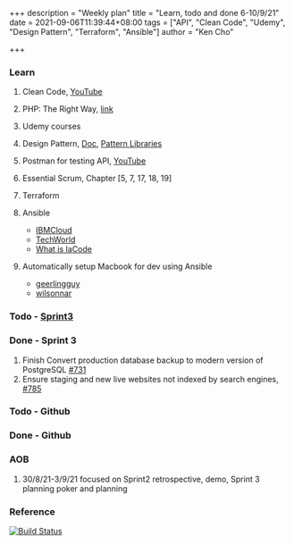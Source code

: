 +++
description = "Weekly plan"
title = "Learn, todo and done 6-10/9/21"
date = 2021-09-06T11:39:44+08:00
tags = ["API", "Clean Code", "Udemy", "Design Pattern", "Terraform", "Ansible"]
author = "Ken Cho"

+++  
### Learn
1. Clean Code, [YouTube](https://www.youtube.com/watch?v=7EmboKQH8lM)
2. PHP: The Right Way, [link](https://phptherightway.com/)
3. Udemy courses
4. Design Pattern, [Doc](https://designpatternsphp.readthedocs.io/en/latest/README.html), [Pattern Libraries](https://medium.com/@whatjackhasmade/pattern-libraries-abcc45c6144c)
5. Postman for testing API, [YouTube](https://www.freecodecamp.org/news/learn-how-to-use-postman-to-test-apis/)
6. Essential Scrum, Chapter [5, 7, 17, 18, 19]
7. Terraform
8. Ansible
    - [IBMCloud](https://www.youtube.com/watch?v=fHO1X93e4WA)
    - [TechWorld](https://www.youtube.com/watch?v=1id6ERvfozo)
    - [What is IaCode](https://www.youtube.com/watch?v=POPP2WTJ8es)

10. Automatically setup Macbook for dev using Ansible
    - [geerlingguy](https://github.com/geerlingguy/mac-dev-playbook)
    - [wilsonnar](https://wilsonmar.github.io/ansible-mac-osx-setup/)

### Todo - [Sprint3](https://github.com/orgs/gigascience/projects/7)

### Done - Sprint 3
1. Finish Convert production database backup to modern version of PostgreSQL [#731](https://github.com/gigascience/gigadb-website/issues/731)
2. Ensure staging and new live websites not indexed by search engines, [#785](https://github.com/gigascience/gigadb-website/issues/785)  

### Todo - Github

### Done - Github

### AOB
1. 30/8/21-3/9/21 focused on Sprint2 retrospective, demo, Sprint 3 planning poker and planning 

### Reference


[![Build Status](https://travis-ci.com/kencho51/gigathing.svg?branch=master)](https://travis-ci.com/kencho51/gigathing)

